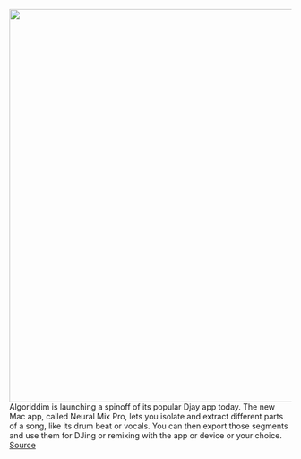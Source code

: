 <img src='https://cdn.vox-cdn.com/thumbor/GGMweufr04oaWOcHsf-Z7iFwm6g=/0x0:2667x1778/1200x0/filters:focal(0x0:2667x1778):no_upscale()/cdn.vox-cdn.com/uploads/chorus_asset/file/21820633/6.jpg' width='700px' /><br/>
Algoriddim is launching a spinoff of its popular Djay app today. The new Mac app, called Neural Mix Pro, lets you isolate and extract different parts of a song, like its drum beat or vocals. You can then export those segments and use them for DJing or remixing with the app or device or your choice.
<a href='https://www.theverge.com/2020/8/27/21402366/neural-mix-pro-announced-djay-isolation-app-algoriddim'> Source <a/>